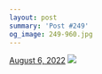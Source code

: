 ```yaml
---
layout: post
summary: 'Post #249'
og_image: 249-960.jpg
---
```


<p>
  <time>
    <a href="/249">August 6, 2022</a>
  </time>
  <a href="/249">
    <img src="{{ site.assets_url }}/249-480.jpg" srcset="{{ site.assets_url }}/249-240.jpg 240w, {{ site.assets_url }}/249-480.jpg 480w, {{ site.assets_url }}/249-720.jpg 720w, {{ site.assets_url }}/249-960.jpg 960w" sizes="(min-width: 700px) 50vw, calc(100vw - 2rem)" />
  </a>
</p>
